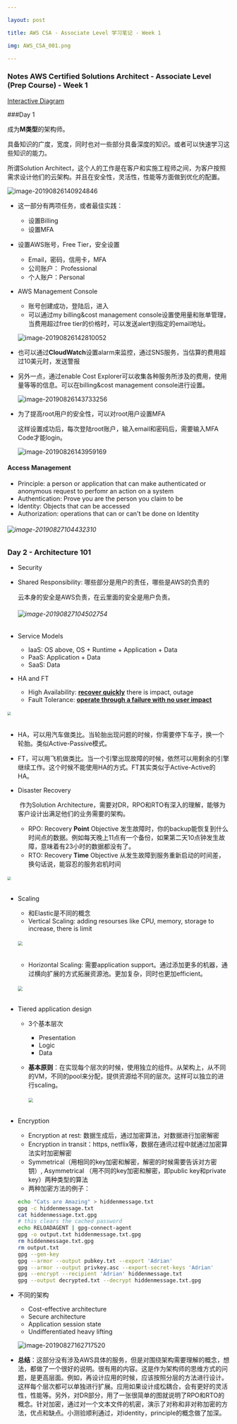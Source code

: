 ```yaml
---

layout: post

title: AWS CSA - Associate Level 学习笔记 - Week 1

img: AWS_CSA_001.png

---
```


### Notes AWS Certified Solutions Architect - Associate Level (Prep Course) - Week 1



[Interactive Diagram](https://interactive.linuxacademy.com/diagrams/AWSSolutionsArchitectPreview.html)

###Day 1

成为**M类型**的架构师。

具备知识的广度，宽度，同时也对一些部分具备深度的知识。或者可以快速学习这些知识的能力。

所谓Solution Architect，这个人的工作是在客户和实施工程师之间，为客户按照需求设计他们的云架构。并且在安全性，灵活性，性能等方面做到优化的配置。



![image-20190826140924846](../img/image-20190826140924846.png)



- 这一部分有两项任务，或者最佳实践：
  * 设置Billing
  * 设置MFA

- 设置AWS账号，Free Tier，安全设置

  - Email，密码，信用卡，MFA
  - 公司账户： Professional
  - 个人账户：Personal

- AWS Management Console

  - 账号创建成功，登陆后，进入
  - 可以通过my billing&cost management console设置使用量和账单管理，当费用超过free tier的价格时，可以发送alert到指定的email地址。

  

  ![image-20190826142810052](../img/image-20190826142810052.png)

  

- 也可以通过**CloudWatch**设置alarm来监控，通过SNS服务，当估算的费用超过10美元时，发送警报

- 另外一点，通过enable Cost Explorer可以收集各种服务所涉及的费用，使用量等等的信息。可以在billing&cost management console进行设置。

  ![image-20190826143733256](../img/image-20190826143733256.png)

- 为了提高root用户的安全性，可以对root用户设置MFA

  这样设置成功后，每次登陆root账户，输入email和密码后，需要输入MFA Code才能login。

  

  ![image-20190826143959169](../img/image-20190826143959169.png)



#### Access Management

- Principle: a person or application that can make authenticated or anonymous request to perfomr an action on a system
- Authentication: Prove you are the person you claim to be
- Identity: Objects that can be accessed
- Authorization: operations that can or can't be done on Identity

###### ![image-20190827104432310](../img/image-20190827104432310.png)

### Day 2 - Architecture 101

- Security

- Shared Responsibility: 哪些部分是用户的责任，哪些是AWS的负责的

  云本身的安全是AWS负责，在云里面的安全是用户负责。

  ###### ![image-20190827104502754](../img/image-20190827104502754.png)



- Service Models
  - IaaS: OS above, OS + Runtime + Application + Data
  - PaaS: Application + Data
  - SaaS: Data
- HA and FT
  - High Availability: <u>**recover quickly**</u> there is impact, outage
  - Fault Tolerance: **<u>operate through a failure with no user impact</u>**

###### <img src="../img/image-20190827110419542.png" style="zoom:50%" />

- HA，可以用汽车做类比。当轮胎出现问题的时候，你需要停下车子，换一个轮胎。类似Active-Passive模式。
- FT，可以用飞机做类比。当一个引擎出现故障的时候，依然可以用剩余的引擎继续工作。这个时候不能使用HA的方式。FT其实类似于Active-Active的HA。

- Disaster Recovery

  ​	作为Solution Architecture，需要对DR，RPO和RTO有深入的理解，能够为客户设计出满足他们的业务需要的架构。

  - RPO: Recovery **Point** Objective 发生故障时，你的backup能恢复到什么时间点的数据。例如每天晚上11点有一个备份，如果第二天10点钟发生故障，意味着有23小时的数据都没有了。
  - RTO: Recovery **Time** Objective 从发生故障到服务重新启动的时间差，换句话说，能容忍的服务宕机时间

###### <img src="../img/image-20190827112130121.png" style="zoom:50%" />



- Scaling

  - 和Elastic是不同的概念
  - Vertical Scaling: adding resourses like CPU, memory, storage to increase, there is limit

  ###### <img src="../img/image-20190827151617454.png" style="zoom:65%" />

  

  - Horizontal Scaling: 需要application support。通过添加更多的机器，通过横向扩展的方式拓展资源池。更加复杂，同时也更加efficient。

  ###### <img src="../img/image-20190827151920045.png" style="zoom:65%" />

- Tiered application design

  - 3个基本层次

    - Presentation
    - Logic
    - Data

  - **基本原则**：在实现每个层次的时候，使用独立的组件。从架构上，从不同的VM，不同的pool来分配，提供资源给不同的层次。这样可以独立的进行scaling。

    

    ###### <img src="../img/image-20190827154324030.png" style="zoom:65%" />

- Encryption

  - Encryption at rest: 数据生成后，通过加密算法，对数据进行加密解密
  - Encryption in transit：https, netflix等，数据在通讯过程中就通过加密算法实时加密解密
  - Symmetrical（用相同的key加密和解密，解密的时候需要告诉对方密钥）, Asymmetrical （用不同的key加密和解密，即public key和private key）两种类型的算法
  - 两种加密方法的例子：

  ```bash
  echo "Cats are Amazing" > hiddenmessage.txt
  gpg -c hiddenmessage.txt
  cat hiddenmessage.txt.gpg
  # this clears the cached password
  echo RELOADAGENT | gpg-connect-agent
  gpg -o output.txt hiddenmessage.txt.gpg
  rm hiddenmessage.txt.gpg
  rm output.txt
  gpg --gen-key
  gpg --armor --output pubkey.txt --export 'Adrian'
  gpg --armor --output privkey.asc --export-secret-keys 'Adrian'
  gpg --encrypt --recipient 'Adrian' hiddenmessage.txt
  gpg --output decrypted.txt --decrypt hiddenmessage.txt.gpg
  ```

- 不同的架构
  - Cost-effective architecture
  - Secure architecture
  - Application session state
  - Undifferentiated heavy lifting

  ![image-20190827162717520](../img/image-20190827162717520.png)



- **总结**：这部分没有涉及AWS具体的服务，但是对围绕架构需要理解的概念，想法，都做了一个很好的说明。很有用的内容。这是作为架构师的思维方式的问题，是更高层面。例如，再设计应用的时候，应该按照分层的方法进行设计。这样每个层次都可以单独进行扩展。应用如果设计成松耦合，会有更好的灵活性，性能等。另外，对DR部分，用了一张很简单的图就说明了RPO和RTO的概念。针对加密，通过对一个文本文件的机密，演示了对称和非对称加密的方法，优点和缺点。小测验顺利通过，对identity，principle的概念做了加深。